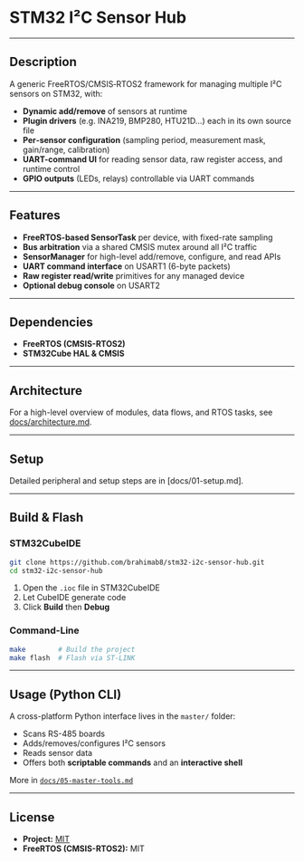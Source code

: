 # STM32 I²C Sensor Hub

---

## Description

A generic FreeRTOS/CMSIS‐RTOS2 framework for managing multiple I²C sensors on STM32, with:

- **Dynamic add/remove** of sensors at runtime  
- **Plugin drivers** (e.g. INA219, BMP280, HTU21D…) each in its own source file  
- **Per‐sensor configuration** (sampling period, measurement mask, gain/range, calibration)  
- **UART-command UI** for reading sensor data, raw register access, and runtime control  
- **GPIO outputs** (LEDs, relays) controllable via UART commands  

---

## Features

- **FreeRTOS-based SensorTask** per device, with fixed-rate sampling  
- **Bus arbitration** via a shared CMSIS mutex around all I²C traffic  
- **SensorManager** for high-level add/remove, configure, and read APIs  
- **UART command interface** on USART1 (6-byte packets)  
- **Raw register read/write** primitives for any managed device  
- **Optional debug console** on USART2  


---

## Dependencies

* **FreeRTOS (CMSIS-RTOS2)**
* **STM32Cube HAL & CMSIS**

---

## Architecture

For a high-level overview of modules, data flows, and RTOS tasks, see [docs/architecture.md](docs/architecture.md).

---

## Setup

Detailed peripheral and setup steps are in [docs/01-setup.md].

---
## Build & Flash

### STM32CubeIDE

```bash
git clone https://github.com/brahimab8/stm32-i2c-sensor-hub.git
cd stm32-i2c-sensor-hub
```

1. Open the `.ioc` file in STM32CubeIDE
2. Let CubeIDE generate code
3. Click **Build** then **Debug**

### Command-Line

```bash
make        # Build the project
make flash  # Flash via ST-LINK
```

---

## Usage (Python CLI)

A cross-platform Python interface lives in the `master/` folder:

* Scans RS-485 boards
* Adds/removes/configures I²C sensors
* Reads sensor data
* Offers both **scriptable commands** and an **interactive shell**

More in [`docs/05-master-tools.md`](docs/05-master-tools.md)

---

## License

* **Project:** [MIT](LICENSE)
* **FreeRTOS (CMSIS-RTOS2):** MIT
